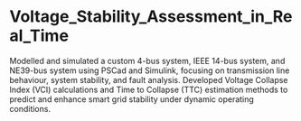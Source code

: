 # Voltage_Stability_Assessment_in_Real_Time
Modelled and simulated a custom 4-bus system, IEEE 14-bus system, and NE39-bus system using PSCad and Simulink,
focusing on transmission line behaviour, system stability, and fault analysis.
Developed Voltage Collapse Index (VCI) calculations and Time to Collapse (TTC) estimation methods to predict and
enhance smart grid stability under dynamic operating conditions.
